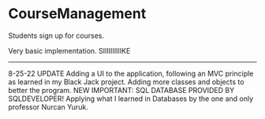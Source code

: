 # CourseManagement
Students sign up for courses.

Very basic implementation.
SIIIIIIIIIIKE

------------------------
8-25-22 UPDATE
Adding a UI to the application, following an MVC principle as learned in my Black Jack project.
Adding more classes and objects to better the program.
NEW IMPORTANT: SQL DATABASE PROVIDED BY SQLDEVELOPER!
Applying what I learned in Databases by the one and only professor Nurcan Yuruk.

